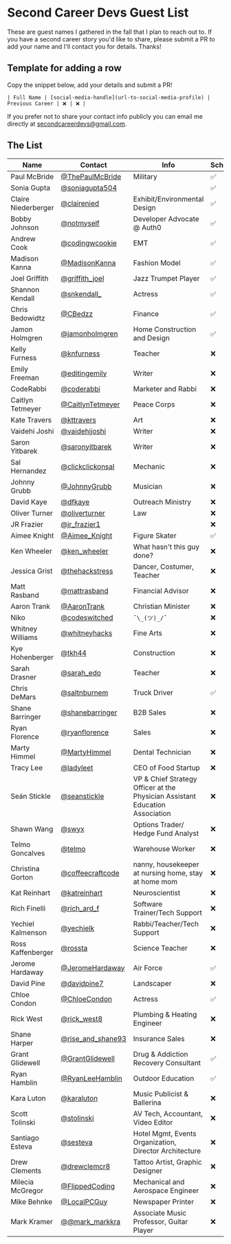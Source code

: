 # Second Career Devs Guest List

These are guest names I gathered in the fall that I plan to reach out to. If you have a second career story you'd like to share, please submit a PR to add your name and I'll contact you for details. Thanks!

## Template for adding a row

Copy the snippet below, add your details and submit a PR!

```
| Full Name | [social-media-handle](url-to-social-media-profile) | Previous Career | ❌ | ❌ |
```

If you prefer not to share your contact info publicly you can email me directly at [secondcareerdevs@gmail.com](mailto:secondcareerdevs@gmail.com).

## The List

| Name                | Contact                                                          | Info                                                                         | Scheduled? | Recorded? |
| ------------------- | ---------------------------------------------------------------- | ---------------------------------------------------------------------------- | ---------- | --------- |
| Paul McBride        | [@ThePaulMcBride](https://twitter.com/ThePaulMcBride)            | Military                                                                     | ✅         | ✅        |
| Sonia Gupta         | [@soniagupta504](https://twitter.com/soniagupta504)              |                                                                              | ✅         | ✅        |
| Claire Niederberger | [@clairenied](https://twitter.com/clairenied)                    | Exhibit/Environmental Design                                                 | ✅         | ✅        |
| Bobby Johnson       | [@notmyself](https://twitter.com/notmyself)                      | Developer Advocate @ Auth0                                                   | ✅         | ✅        |
| Andrew Cook         | [@codingwcookie](https://twitter.com/codingwcookie)              | EMT                                                                          | ✅         | ✅        |
| Madison Kanna       | [@MadisonKanna](https://twitter.com/MadisonKanna)                | Fashion Model                                                                | ✅         | ✅        |
| Joel Griffith       | [@griffith_joel](https://twitter.com/griffith_joel)              | Jazz Trumpet Player                                                          | ✅         | ✅        |
| Shannon Kendall     | [@snkendall\_](https://twitter.com/snkendall_)                   | Actress                                                                      | ✅         | ✅        |
| Chris Bedowidtz     | [@CBedzz](https://twitter.com/CBedzz)                            | Finance                                                                      | ✅         | ✅        |
| Jamon Holmgren      | [@jamonholmgren](https://twitter.com/jamonholmgren)              | Home Construction and Design                                                 | ✅         | ✅        |
| Kelly Furness       | [@knfurness](https://twitter.com/knfurness)                      | Teacher                                                                      | ❌         | ❌        |
| Emily Freeman       | [@editingemily](https://twitter.com/editingemily)                | Writer                                                                       | ❌         | ❌        |
| CodeRabbi           | [@coderabbi](https://twitter.com/coderabbi)                      | Marketer and Rabbi                                                           | ❌         | ❌        |
| Caitlyn Tetmeyer    | [@CaitlynTetmeyer](https://twitter.com/CaitlynTetmeyer)          | Peace Corps                                                                  | ❌         | ❌        |
| Kate Travers        | [@kttravers](https://twitter.com/kttravers)                      | Art                                                                          | ❌         | ❌        |
| Vaidehi Joshi       | [@vaidehijoshi](https://twitter.com/vaidehijoshi)                | Writer                                                                       | ❌         | ❌        |
| Saron Yitbarek      | [@saronyitbarek](https://twitter.com/saronyitbarek)              | Writer                                                                       | ❌         | ❌        |
| Sal Hernandez       | [@clickclickonsal](https://twitter.com/clickclickonsal)          | Mechanic                                                                     | ❌         | ❌        |
| Johnny Grubb        | [@JohnnyGrubb](https://twitter.com/JohnnyGrubb)                  | Musician                                                                     | ❌         | ❌        |
| David Kaye          | [@dfkaye](https://twitter.com/dfkaye)                            | Outreach Ministry                                                            | ❌         | ❌        |
| Oliver Turner       | [@oliverturner](https://twitter.com/oliverturner)                | Law                                                                          | ❌         | ❌        |
| JR Frazier          | [@jr_frazier1](https://twitter.com/jr_frazier1)                  |                                                                              | ❌         | ❌        |
| Aimee Knight        | [@Aimee_Knight](https://twitter.com/Aimee_Knight)                | Figure Skater                                                                | ✅         | ✅        |
| Ken Wheeler         | [@ken_wheeler](https://twitter.com/ken_wheeler)                  | What hasn't this guy done?                                                   | ❌         | ❌        |
| Jessica Grist       | [@thehackstress](https://twitter.com/thehackstress)              | Dancer, Costumer, Teacher                                                    | ❌         | ❌        |
| Matt Rasband        | [@mattrasband](https://twitter.com/mattrasband)                  | Financial Advisor                                                            | ❌         | ❌        |
| Aaron Trank         | [@AaronTrank](https://twitter.com/AaronTrank)                    | Christian Minister                                                           | ❌         | ❌        |
| Niko                | [@codeswitched](https://twitter.com/codeswitched)                | `¯\_(ツ)_/¯`                                                                 | ❌         | ❌        |
| Whitney Williams    | [@whitneyhacks](https://twitter.com/whitneyhacks)                | Fine Arts                                                                    | ❌         | ❌        |
| Kye Hohenberger     | [@tkh44](https://twitter.com/tkh44)                              | Construction                                                                 | ❌         | ❌        |
| Sarah Drasner       | [@sarah_edo](https://twitter.com/sarah_edo)                      | Teacher                                                                      | ❌         | ❌        |
| Chris DeMars        | [@saltnburnem](https://twitter.com/saltnburnem)                  | Truck Driver                                                                 | ✅         | ✅        |
| Shane Barringer     | [@shanebarringer](https://twitter.com/shanebarringer)            | B2B Sales                                                                    | ❌         | ❌        |
| Ryan Florence       | [@ryanflorence](https://twitter.com/ryanflorence)                | Sales                                                                        | ❌         | ❌        |
| Marty Himmel        | [@MartyHimmel](https://twitter.com/MartyHimmel)                  | Dental Technician                                                            | ❌         | ❌        |
| Tracy Lee           | [@ladyleet](https://twitter.com/ladyleet)                        | CEO of Food Startup                                                          | ❌         | ❌        |
| Seán Stickle        | [@seanstickle](https://twitter.com/seanstickle)                  | VP & Chief Strategy Officer at the Physician Assistant Education Association | ❌         | ❌        |
| Shawn Wang          | [@swyx](https://twitter.com/swyx)                                | Options Trader/ Hedge Fund Analyst                                           | ❌         | ❌        |
| Telmo Goncalves     | [@telmo](https://twitter.com/telmo)                              | Warehouse Worker                                                             | ❌         | ❌        |
| Christina Gorton    | [@coffeecraftcode](https://twitter.com/coffeecraftcode)          | nanny, housekeeper at nursing home, stay at home mom                         | ❌         | ❌        |
| Kat Reinhart        | [@katreinhart](https://twitter.com/katreinhart)                  | Neuroscientist                                                               | ❌         | ❌        |
| Rich Finelli        | [@rich_ard_f](https://twitter.com/rich_ard_f)                    | Software Trainer/Tech Support                                                | ❌         | ❌        |
| Yechiel Kalmenson   | [@yechielk](https://twitter.com/yechielk)                        | Rabbi/Teacher/Tech Support                                                   | ❌         | ❌        |
| Ross Kaffenberger   | [@rossta](https://twitter.com/rossta)                            | Science Teacher                                                              | ❌         | ❌        |
| Jerome Hardaway     | [@JeromeHardaway](https://twitter.com/jeromehardaway)            | Air Force                                                                    | ✅         | ✅        |
| David Pine          | [@davidpine7](https://twitter.com/davidpine7)                    | Landscaper                                                                   | ❌         | ❌        |
| Chloe Condon        | [@ChloeCondon](https://twitter.com/ChloeCondon)                  | Actress                                                                      | ✅         | ❌        |
| Rick West           | [@rick_west8](https://twitter.com/rick_west8)                    | Plumbing & Heating Engineer                                                  | ❌         | ❌        |
| Shane Harper        | [@rise_and_shane93](https://www.instagram.com/rise_and_shane93/) | Insurance Sales                                                              | ❌         | ❌        |
| Grant Glidewell     | [@GrantGlidewell](https://twitter.com/GrantGlidewell)            | Drug & Addiction Recovery Consultant                                         | ✅         | ✅        |
| Ryan Hamblin        | [@RyanLeeHamblin](https://twitter.com/RyanLeeHamblin)            | Outdoor Education                                                            | ✅         | ✅        |
| Kara Luton          | [@karaluton](https://twitter.com/karaluton)                      | Music Publicist & Ballerina                                                  | ❌         | ❌        |
| Scott Tolinski      | [@stolinski](https://twitter.com/stolinski)                      | AV Tech, Accountant, Video Editor                                            | ❌         | ❌        |
| Santiago Esteva     | [@sesteva](https://twitter.com/sesteva)                          | Hotel Mgmt, Events Organization, Director Architecture                       | ❌         | ❌        |
| Drew Clements       | [@drewclemcr8](https://twitter.com/drewclemcr8)                  | Tattoo Artist, Graphic Designer                                              | ❌         | ❌        |
| Milecia McGregor    | [@FlippedCoding](https://twitter.com/flippedcoding)              | Mechanical and Aerospace Engineer                                            | ❌         | ❌        |
| Mike Behnke         | [@LocalPCGuy](https://twitter.com/localpcguy)                    | Newspaper Printer                                                            | ❌         | ❌        |
| Mark Kramer         | [@@mark_markkra](https://twitter.com/mark_markkra)               | Associate Music Professor, Guitar Player                                     | ❌         | ❌        |
